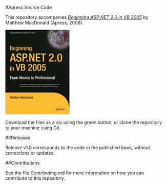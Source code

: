 #Apress Source Code

This repository accompanies [*Beginning ASP.NET 2.0 in VB 2005*](http://www.apress.com/9781590596210) by Matthew MacDonald (Apress, 2006).

[comment]: #cover
![Cover image](9781590596210.jpg)

Download the files as a zip using the green button, or clone the repository to your machine using Git.

##Releases

Release v1.0 corresponds to the code in the published book, without corrections or updates.

##Contributions

See the file Contributing.md for more information on how you can contribute to this repository.
